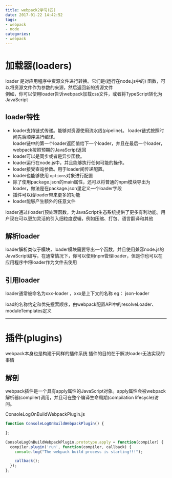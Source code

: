 ```yaml
---
title: webpack2学习(四)
date: 2017-01-22 14:42:52
tags:
- webpack 
- node
categories:
- webpack
---
```


# 加载器(loaders)

loader 是对应用程序中资源文件进行转换。它们是(运行在node.js中的) 函数，可以将资源文件作为参数的来源，然后返回新的资源文件  
例如，你可以使用loader告诉webpack加载css文件，或者将TypeScript转化为JavaScript

## loader特性

* loader支持链式传递。能够对资源使用流水线(pipeline)。 loader链式按照时间先后顺序进行编译。  
  loader链中的第一个loader返回值给下一个loader，并且在最后一个loader，webpack按照预期的JavaScript返回
* loader可以是同步或者是异步函数。
* loader运行在node.js中，并且能够执行任何可能的操作。
* loader接受查询参数。用于loader间传递配置。
* loader也能够使用  `options`对象进行配置
* 除了使用package.json的main属性，还可以将普通的npm模块导出为loader，做法是在package.json里定义一个loader字段
* 插件可以给loader带来更多的功能
* loader能够产生额外的任意文件

loader通过(loader)预处理函数，为JavaScript生态系统提供了更多有利功能。用户现在可以更加灵活的引入细粒度逻辑，例如压缩、打包、语言翻译和其他
<!--more-->

## 解析loader

loader解析类似于模块，loader模块需要导出一个函数，并且使用兼容node.js的JavaScript编写。在通常情况下，你可以使用npm管理loader，但是你也可以在应用程序中将loader作为文件去使用


## 引用loader

loader通常被命名为xxx-loader ，xxx是上下文的名称  eg： json-loader

load的名称约定和优先搜索顺序，由webpack配置API中的resolveLoader、moduleTemplates定义
***
# 插件(plugins)

webpack本身也是构建于同样的插件系统
插件的目的在于解决loader无法实现的事情

## 解剖

webpack插件是一个具有apply属性的JavaScript对象。apply属性会被webpack解析器(compiler)调用，并且可在整个编译生命周期(compilation lifecycle)访问。

ConsoleLogOnBuildWebpackPlugin.js
```javascript
function ConsoleLogOnBuildWebpackPlugin() {

};

ConsoleLogOnBuildWebpackPlugin.prototype.apply = function(compiler) {
  compiler.plugin('run', function(compiler, callback) {
    console.log("The webpack build process is starting!!!");

    callback();
  });
};
```



